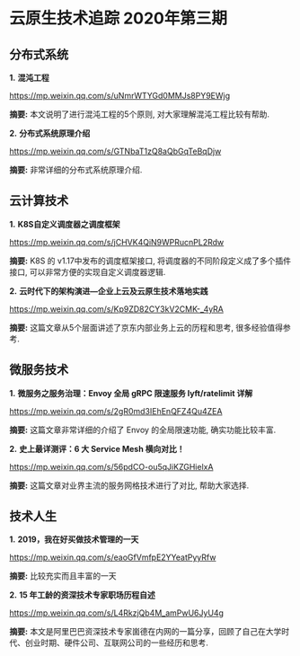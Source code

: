 # 云原生技术追踪 2020年第三期

## 分布式系统

**1.** **混沌工程**

https://mp.weixin.qq.com/s/uNmrWTYGd0MMJs8PY9EWjg

**摘要:** 本文说明了进行混沌工程的5个原则, 对大家理解混沌工程比较有帮助.

**2.** **分布式系统原理介绍**

https://mp.weixin.qq.com/s/GTNbaT1zQ8aQbGqTeBqDjw

**摘要:** 非常详细的分布式系统原理介绍.

## 云计算技术

**1.** **K8S自定义调度器之调度框架**

https://mp.weixin.qq.com/s/jCHVK4QiN9WPRucnPL2Rdw

**摘要:** K8S 的 v1.17中发布的调度框架接口, 将调度器的不同阶段定义成了多个插件接口, 可以非常方便的实现自定义调度器逻辑.

**2.** **云时代下的架构演进—企业上云及云原生技术落地实践**

https://mp.weixin.qq.com/s/Kp9ZD82CY3kV2CMK-_4yRA

**摘要:** 这篇文章从5个层面讲述了京东内部业务上云的历程和思考, 很多经验值得参考.

## 微服务技术

**1.** **微服务之服务治理：Envoy 全局 gRPC 限速服务 lyft/ratelimit 详解**

https://mp.weixin.qq.com/s/2gR0md3IEhEnQFZ4Qu4ZEA

**摘要:** 这篇文章非常详细的介绍了 Envoy 的全局限速功能, 确实功能比较丰富.

**2.** **史上最详测评：6 大 Service Mesh 横向对比！**

https://mp.weixin.qq.com/s/56pdCO-ou5qJiKZGHielxA

**摘要:** 这篇文章对业界主流的服务网格技术进行了对比, 帮助大家选择.

## 技术人生

**1.** **2019，我在好买做技术管理的一天**

https://mp.weixin.qq.com/s/eaoGfVmfpE2YYeatPyyRfw

**摘要:** 比较充实而且丰富的一天

**2.** **15 年工龄的资深技术专家职场历程自述**

https://mp.weixin.qq.com/s/L4RkzjQb4M_amPwU6JyU4g

**摘要:** 本文是阿里巴巴资深技术专家崮德在内网的一篇分享，回顾了自己在大学时代、创业时期、硬件公司、互联网公司的一些经历和思考.

